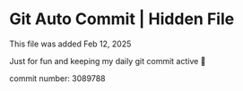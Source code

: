 # Git Auto Commit | Hidden File

This file was added Feb 12, 2025

Just for fun and keeping my daily git commit active 🤪

commit number: 3089788
